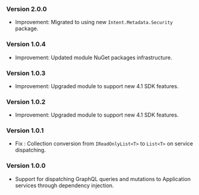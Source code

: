 ### Version 2.0.0

- Improvement: Migrated to using new `Intent.Metadata.Security` package.

### Version 1.0.4

- Improvement: Updated module NuGet packages infrastructure.

### Version 1.0.3
 
- Improvement: Upgraded module to support new 4.1 SDK features.

### Version 1.0.2

- Improvement: Upgraded module to support new 4.1 SDK features.

### Version 1.0.1

- Fix : Collection conversion from `IReadOnlyList<T>` to `List<T>` on service dispatching.

### Version 1.0.0

- Support for dispatching GraphQL queries and mutations to Application services through dependency injection.
